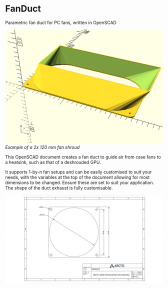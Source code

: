 # FanDuct

Parametric fan duct for PC fans, written in OpenSCAD

![OpenSCAD Render](/docs/FanDuct.png)
*Example of a 2x 120 mm fan shroud*

This OpenSCAD document creates a fan duct to guide air from case fans to a heatsink, such as that of a deshrouded GPU.

It supports 1-by-n fan setups and can be easily customised to suit your needs, with the variables at the top of the document allowing for most dimensions to be changed. Ensure these are set to suit your application. The shape of the duct exhaust is fully customisable.

![120 mm fan mount](/docs/ArcticFanMount.jpg)
